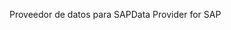 <span data-ttu-id="7ce91-101">Proveedor de datos para SAP</span><span class="sxs-lookup"><span data-stu-id="7ce91-101">Data Provider for SAP</span></span>